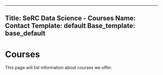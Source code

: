 -------
Title: SeRC Data Science - Courses
Name: Contact
Template: default
Base_template: base_default
------

Courses
=======

This page will list information about courses we offer.
